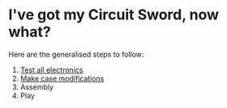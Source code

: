 # I've got my Circuit Sword, now what?
Here are the generalised steps to follow:

1. [Test all electronics](https://github.com/kiteretro/Circuit-Sword/wiki/Circuit-Sword-Original---Electronics-Guide)
2. [Make case modifications](https://github.com/kiteretro/Circuit-Sword/wiki/GB-Original-Case-Mod-Guide)
3. Assembly
4. Play